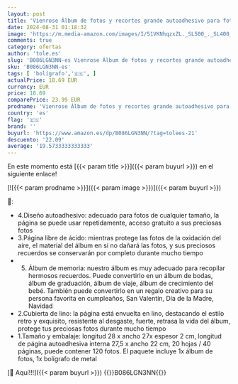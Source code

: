 ```yaml
---
layout: post
title: 'Vienrose Álbum de fotos y recortes grande autoadhesivo para fotos de 4 x 6  5 x 7  8 x 10 pulgadas  con 40 páginas adhesivas y un bolígrafo metálico'
date: 2024-08-31 01:18:32
image: 'https://m.media-amazon.com/images/I/51VKNhqzxZL._SL500_._SL400_.jpg'
comments: true
category: ofertas
author: 'tole.es'
slug: 'B086LGN3NN-es Vienrose Álbum de fotos y recortes grande autoadhesivo...'
sku: 'B086LGN3NN-es'
tags: [ 'bolígrafo','🇪🇸', ]
actualPrice: 18.69 EUR
currency: EUR
price: 18.69
comparePrice: 23.99 EUR
prodname: 'Vienrose Álbum de fotos y recortes grande autoadhesivo para fotos de 4 x 6  5 x 7  8 x 10 pulgadas  con 40 páginas adhesivas y un bolígrafo metálico'
country: 'es'
flag: '🇪🇸'
brand: ''
buyurl: 'https://www.amazon.es/dp/B086LGN3NN/?tag=tolees-21'
descuento: '22.09'
average: '19.5733333333333'
---
```


En este momento está [{{< param title >}}]({{< param buyurl >}}) en el siguiente enlace!

[![{{< param prodname >}}]({{< param image >}})]({{< param buyurl >}})

🔎:

- 4.Diseño autoadhesivo: adecuado para fotos de cualquier tamaño, la página se puede usar repetidamente, acceso gratuito a sus preciosas fotos
- 3.Página libre de ácido: mientras protege las fotos de la oxidación del aire, el material del álbum en sí no dañará las fotos, y sus preciosos recuerdos se conservarán por completo durante mucho tiempo
- 5. Álbum de memoria: nuestro álbum es muy adecuado para recopilar hermosos recuerdos. Puede convertirlo en un álbum de bodas, álbum de graduación, álbum de viaje, álbum de crecimiento del bebé. También puede convertirlo en un regalo creativo para su persona favorita en cumpleaños, San Valentín, Día de la Madre, Navidad
- 2.Cubierta de lino: la página está envuelta en lino, destacando el estilo retro y exquisito, resistente al desgaste, fuerte, retrasa la vida del álbum, protege tus preciosas fotos durante mucho tiempo
- 1.Tamaño y embalaje: longitud 28 x ancho 27x espesor 2 cm, longitud de página autoadhesiva interna 27,5 x ancho 22 cm, 20 hojas / 40 páginas, puede contener 120 fotos. El paquete incluye 1x álbum de fotos, 1x bolígrafo de metal

[🛒 Aquí!!!]({{< param buyurl >}})
{{<world>}}B086LGN3NN{{</world>}}
